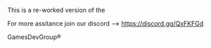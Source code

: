 This is a re-worked version of the 

For more assitance join our discord --> https://discord.gg/QxFKFGd

GamesDevGroup®